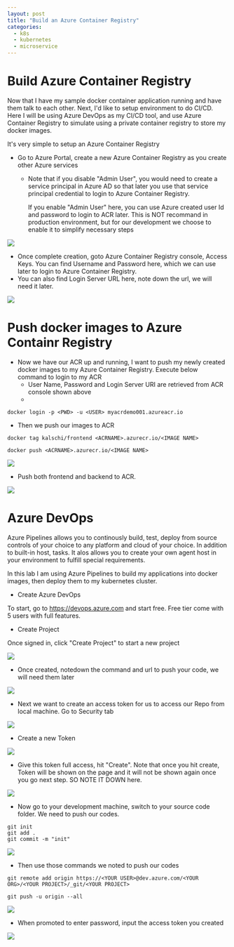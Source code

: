 ```yaml
---
layout: post
title: "Build an Azure Container Registry"
categories:
  - k8s
  - kubernetes
  - microservice
---
```


Build Azure Container Registry
==============================
Now that I have my sample docker container application running and have them talk to each other. Next, I'd like to setup environment to do CI/CD. Here I will be using Azure DevOps as my CI/CD tool, and use Azure Container Registry to simulate using a private container registry to store my docker images.

It's very simple to setup an Azure Container Registry

- Go to Azure Portal, create a new Azure Container Registry as you create other Azure services

  -   Note that if you disable "Admin User", you would need to create a service principal in Azure AD so that later you use that service principal credential to login to Azure Container Registry.

        If you enable "Admin User" here, you can use Azure created user Id and password to login to ACR later. This is NOT recommand in production environment, but for our development we choose to enable it to simplify necessary steps

<img src="media/20181218-create-acr.jpg">

-   Once complete creation, goto Azure Container Registry console, Access Keys. You can find Username and Password here, which we can use later to login to Azure Container Registry.
-   You can also find Login Server URL here, note down the url, we will need it later.

<img src="media/20181218-acr-console.jpg"/>

Push docker images to Azure Containr Registry
=============================================

- Now we have our ACR up and running, I want to push my newly created docker images to my Azure Container Registry. Execute below command to login to my ACR
  - User Name, Password and Login Server URI are retrieved from ACR console shown above
  - 

```shell
docker login -p <PWD> -u <USER> myacrdemo001.azureacr.io
```

- Then we push our images to ACR

```shell
docker tag kalschi/frontend <ACRNAME>.azurecr.io/<IMAGE NAME>

docker push <ACRNAME>.azurecr.io/<IMAGE NAME>
```

<img src="media/20181220-docker-push.jpg"/>

- Push both frontend and backend to ACR.

<img src="media/20181218-acr-images.jpg" />

Azure DevOps
============

Azure Pipelines allows you to continously build, test, deploy from source controls of your choice to any platform and cloud of your choice. In addition to built-in host, tasks. It alos allows you to create your own agent host in your environment to fulfill special requirements.

In this lab I am using Azure Pipelines to build my applications into docker images, then deploy them to my kubernetes cluster.

- Create Azure DevOps

To start, go to https://devops.azure.com and start free. Free tier come with 5 users with full features.

- Create Project

Once signed in, click "Create Project" to start a new project

<img src="media/20181218-devops-create-project.jpg"/>

- Once created, notedown the command and url to push your code, we will need them later

<img src="media/20181220-devops-project-init.jpg"/>

- Next we want to create an access token for us to access our Repo from local machine. Go to Security tab
  
<img src="media/20181220-create-token-1.jpg" />

- Create a new Token

<img src="media/20181220-create-token-2.jpg" />

- Give this token full access, hit "Create". Note that once you hit create, Token will be shown on the page and it will not be shown again once you go next step. SO NOTE IT DOWN here.

<img src="media/20181220-create-token-3.jpg" />

- Now go to your development machine, switch to your source code folder. We need to push our codes.

```shell
git init
git add .
git commit -m "init"

```

<img src="media/20181220-acr-commit-codes.jpg"/>

- Then use those commands we noted to push our codes

```
git remote add origin https://<YOUR USER>@dev.azure.com/<YOUR ORG>/<YOUR PROJECT>/_git/<YOUR PROJECT>

git push -u origin --all
```

<img src="media/20181220-git-push.jpg" />

- When promoted to enter password, input the access token you created

<img src="media/20181220-my-repo.jpg" />